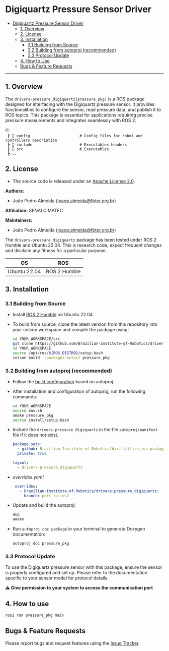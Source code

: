 # Digiquartz Pressure Sensor Driver

- [Digiquartz Pressure Sensor Driver](#digiquartz-pressure-sensor-driver)
  - [1. Overview](#1-overview)
  - [2. License](#2-license)
  - [3. Installation](#3-installation)
      - [3.1 Building from Source](#31-building-from-source)
      - [3.2 Building from autoproj (recommended)](#32-building-from-autoproj-recommended)
      - [3.3 Protocol Update](#33-protocol-update)
  - [4. How to Use](#4-how-to-use)
  - [Bugs & Feature Requests](#bugs--feature-requests)

---

## 1. Overview

The `drivers-pressure_digiquartz(pressure_pkg)` is a ROS package designed for interfacing with the Digiquartz pressure sensor. It provides functionalities to configure the sensor, read pressure data, and publish it to ROS topics. This package is essential for applications requiring precise pressure measurements and integrates seamlessly with ROS 2.

```
📦
 ┣ 📂 config                      # Config files for robot and controllers description
 ┣ 📂 include                     # Executables headers
 ┣ 📂 src                         # Executables
 ┣...
 ```

## 2. License

- The source code is released under an [Apache License 2.0](LICENSE).

**Authors:**

- João Pedro Almeida (<joaop.almeida@fbter.org.br>)

**Affiliation:** SENAI CIMATEC

**Maintainers:**

- João Pedro Almeida (<joaop.almeida@fbter.org.br>)

The `drivers-pressure_digiquartz` package has been tested under ROS 2 Humble and Ubuntu 22.04. This is research code; expect frequent changes and disclaim any fitness for a particular purpose.

| OS | ROS |
| :---: | :---: |
| Ubuntu 22.04 | ROS 2 Humble |

## 3. Installation

### 3.1 Building from Source

* Install [ROS 2 Humble](https://docs.ros.org/en/humble/index.html) on Ubuntu 22.04.

* To build from source, clone the latest version from this repository into your colcon workspace and compile the package using:

   ```sh
   cd YOUR_WORKSPACE/src
   git clone https://github.com/Brazilian-Institute-of-Robotics/drivers-pressure_digiquartz.git
   cd YOUR_WORKSPACE
   source /opt/ros/${ROS_DISTRO}/setup.bash
   colcon build --packages-select pressure_pkg
   ```

### 3.2 Building from autoproj (recommended)

- Follow the [build configuration](https://github.com/Brazilian-Institute-of-Robotics/bir.softrobots-buildconf) based on autoproj.

- After installation and configuration of autoproj, run the following commands:

   ```sh
   cd YOUR_WORKSPACE
   source env.sh
   amake pressure_pkg
   source install/setup.bash
   ```

- Include the `drivers-pressure_digiquartz` in the file `autoproj/manifest` file if it does not exist.

   ```yaml
   package_sets:
     - github: Brazilian-Institute-of-Robotics/bir.flatfish_ros-package_set.git
     private: true

   layout:
     - drivers-pressure_digiquartz
   ```
- _overrides.yaml_
  ```yaml
   overrides:
     - Brazilian-Institute-of-Robotics/drivers-pressure_digiquartz:
       branch: port-to-ros2
  ```
 
- Update and build the autoproj:

   ```bash
   aup
   amake 
   ```

- Run `autoproj doc package` in your terminal to generate Doxygen documentation:

   ```sh
   autoproj doc pressure_pkg
   ```

### 3.3 Protocol Update

To use the Digiquartz pressure sensor with this package, ensure the sensor is properly configured and set up. Please refer to the documentation specific to your sensor model for protocol details.

:warning: **Give permission to your system to access the communication port**

## 4. How to use

   ```sh
   ros2 run pressure_pkg main 
   ```

## Bugs & Feature Requests

Please report bugs and request features using the [Issue Tracker](https://github.com/Brazilian-Institute-of-Robotics/drivers-pressure_digiquartz/issues).